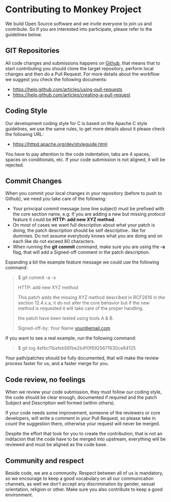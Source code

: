 # Contributing to Monkey Project

We build Open Source software and we invite everyone to join us and contribute. So if you are interested into participate, please refer to the guidelines below.

## GIT Repositories

All code changes and submissions happens on [Github](http://github.com), that means that to start contributing you should clone the target repository, perform local changes and then do a Pull Request. For more details about the workflow we suggest you check the following documents:

 - https://help.github.com/articles/using-pull-requests
 - https://help.github.com/articles/creating-a-pull-request

## Coding Style

Our development coding style for C is based on the Apache C style guidelines, we use the same rules, to get more details about it please check the following URL:

 - https://httpd.apache.org/dev/styleguide.html

You have to pay attention to the code indentation, tabs are 4 spaces, spaces on conditionals, etc. If your code submission is not aligned, it will be rejected.

## Commit Changes

When you commit your local changes in your repository (before to push to Github), we need you take care of the following:

 - Your principal commit message (one line subject) must be prefixed with the core section name, e.g: If you are adding a new but missing protocol feature it could be __HTTP: add new XYZ method__.
 - On most of cases we want full description about what your patch is doing, the patch description should be self descriptive.. like for dummies. Do not assume everybody knows what you are doing and on each like do not exceed 80 characters.
 - When running the __git commit__ command, make sure you are using the __-s__ flag, that will add a Signed-off comment in the patch description.

Expanding a bit the example feature message we could use the following command:

> $ git commit -a -s
>
> HTTP: add new XYZ method
>
> This patch adds the missing XYZ method described in RCF2616 in the
> section 12.4.x.a, it do not alter the core behavior but if the new
> method is requested it will take care of the proper handling.
>
> the patch have been tested using tools A & B.
>
> Signed-off-by: Your Name <your@email.com>

If you want to see a real example, run the following command:

> $ git log 4efbc11bafeb56fbe2b4f0f6925671630ce84125

Your path/patches should be fully documented, that will make the review process faster for us, and a faster merge for you.

## Code review, no feelings

When we review your code submission, they must follow our coding style, the code should be clear enough, documented if required and the patch Subject and Description well formed (within others).

If your code needs some improvement, someone of the reviewers or core developers, will write a comment in your Pull Request, so please take in count the suggestion there, otherwise your request will never be merged.

Despite the effort that took for you to create the contribution, that is not an inditacion that the code have to be merged into upstream, everything will be reviewed and must be aligned as the code base.

## Community and respect

Beside code, we are a community. Respect between all of us is mandatory, so we encourage to keep a good vocabulary on all our communication channels, as well we don't accept any discrimination by gender, sexual orientation, religion or other. Make sure you also contribute to keep a good environment.
